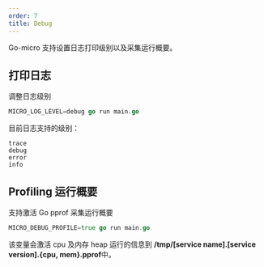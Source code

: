 ```yaml
---
order: 7
title: Debug
---
```


Go-micro 支持设置日志打印级别以及采集运行概要。

## 打印日志

调整日志级别

```go
MICRO_LOG_LEVEL=debug go run main.go
```

目前日志支持的级别：

```
trace
debug
error
info
```

## Profiling 运行概要

支持激活 Go pprof 采集运行概要

```go
MICRO_DEBUG_PROFILE=true go run main.go
```

该变量会激活 cpu 及内存 heap 运行的信息到 **/tmp/[service name].[service version].{cpu, mem}.pprof**中。
